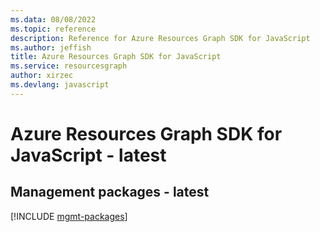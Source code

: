 ```yaml
---
ms.data: 08/08/2022
ms.topic: reference
description: Reference for Azure Resources Graph SDK for JavaScript
ms.author: jeffish
title: Azure Resources Graph SDK for JavaScript
ms.service: resourcesgraph
author: xirzec
ms.devlang: javascript
---
```

# Azure Resources Graph SDK for JavaScript - latest

## Management packages - latest
[!INCLUDE [mgmt-packages](resources-graph-mgmt-index.md)]